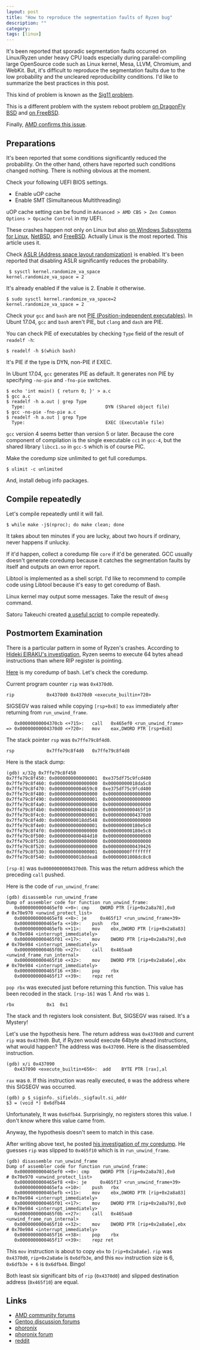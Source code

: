 ```yaml
---
layout: post
title: "How to reproduce the segmentation faults of Ryzen bug"
description: ""
category: 
tags: [linux]
---
```


It's been reported that sporadic segmentation faults occurred on Linux/Ryzen
under heavy CPU loads especially during parallel-compiling large
OpenSource code such as Linux kernel, Mesa, LLVM, Chromium, and WebKit.
But, it's difficult to reproduce the segmentation faults due to the
low probability and the uncleared reproducibility conditions.
I'd like to summarize the best practices in this post.

This kind of problem is known as the [Sig11 problem](http://bitwizard.nl/sig11).

This is a different problem with the system reboot problem
[on DragonFly BSD](http://gitweb.dragonflybsd.org/dragonfly.git/commitdiff/b48dd28447fc8ef62fbc963accd301557fd9ac20)
and [on FreeBSD](https://bugs.freebsd.org/bugzilla/show_bug.cgi?id=219399).

Finally, [AMD confirms this issue](http://www.phoronix.com/scan.php?page=news_item&px=Ryzen-Segv-Response).

## Preparations

It's been reported that some conditions significantly reduced the probability.
On the other hand, others have reported such conditions changed nothing.
There is nothing obvious at the moment.

Check your following UEFI BIOS settings.

* Enable uOP cache
* Enable SMT (Simultaneous Multithreading)

uOP cache setting can be found in `Advanced > AMD CBS > Zen Common Options > Opcache Control` in my UEFI.

These crashes happen not only on Linux
but also [on Windows Subsystems for Linux](https://community.amd.com/thread/215773?start=75&tstart=0),
[NetBSD](https://twitter.com/oshimyja/status/872099591759507457),
and [FreeBSD](https://bugs.freebsd.org/bugzilla/show_bug.cgi?id=221029).
Actually Linux is the most reported.
This article uses it.

Check [ASLR (Address space layout randomization)](https://en.wikipedia.org/wiki/Address_space_layout_randomization) is enabled.
It's been reported that disabling ASLR significantly reduces the probability.

~~~
 $ sysctl kernel.randomize_va_space
kernel.randomize_va_space = 2
~~~
It's already enabled if the value is 2.
Enable it otherwise.

~~~
$ sudo sysctl kernel.randomize_va_space=2
kernel.randomize_va_space = 2
~~~

Check your `gcc` and `bash` are not
[PIE (Position-independent executables)](https://en.wikipedia.org/wiki/Position-independent_code#Position-independent_executables).
In Ubunt 17.04, `gcc` and `bash` aren't PIE, but `clang` and `dash` are PIE.

You can check PIE of executables by checking `Type` field of the result of `readelf -h`: 

~~~
$ readelf -h $(which bash) 
~~~

It's PIE if the type is DYN, non-PIE if EXEC.

In Ubunt 17.04, `gcc` generates PIE as default. 
It generates non PIE by specifying `-no-pie` and `-fno-pie` switches.

~~~
$ echo 'int main() { return 0; }' > a.c
$ gcc a.c
$ readelf -h a.out | grep Type
  Type:                              DYN (Shared object file)
$ gcc -no-pie -fno-pie a.c
$ readelf -h a.out | grep Type
  Type:                              EXEC (Executable file)
~~~

`gcc` version 4 seems better than version 5 or later.
Because the core component of compilation is the single executable `cc1` in `gcc-4`,
but the shared library `libcc1.so` in `gcc-5` which is of course PIC.

Make the coredump size unlimited to get full coredumps.

~~~
$ ulimit -c unlimited
~~~

And, install debug info packages.


## Compile repeatedly

Let's compile repeatedly until it will fail.

~~~
$ while make -j$(nproc); do make clean; done
~~~

It takes about ten minutes if you are lucky, about two hours if ordinary, never happens if unlucky.

If it'd happen, collect a coredump file `core` if it'd be generated.
GCC usually doesn't generate coredump because it catches the segmentation faults by itself and outputs an own error report.

Libtool is implemented as a shell script.
I'd like to recommend to compile code using Libtool because it's easy to get coredump of Bash.

Linux kernel may output some messages. Take the result of `dmesg` command.

Satoru Takeuchi created [a useful script](https://gist.github.com/satoru-takeuchi/23afbf565c2d97c3ef16e5d46d11f5bf) to compile repeatedly.


## Postmortem Examination

There is a particular pattern in some of Ryzen's crashes.
According to [Hideki EIRAKU's investigation](http://www.e-hdk.com/diary/d201706c.html#20-2),
Ryzen seems to execute 64 bytes ahead instructions than where RIP register is pointing.

[Here](https://gist.github.com/fujii/a5411f523b0072beae22cda0f3858e58) is my coredump of bash.
Let's check the coredump.

Current program counter `rip` was `0x4370d0`.

~~~
rip            0x4370d0	0x4370d0 <execute_builtin+720>
~~~
SIGSEGV was raised while copying `[rsp+0x8]` to `eax` immediately after returning from `run_unwind_frame`.

~~~
   0x00000000004370cb <+715>:	call   0x465ef0 <run_unwind_frame>
=> 0x00000000004370d0 <+720>:	mov    eax,DWORD PTR [rsp+0x8]
~~~

The stack pointer `rsp` was `0x7ffe79c8f4d0`.

~~~
rsp            0x7ffe79c8f4d0	0x7ffe79c8f4d0
~~~
Here is the stack dump:

~~~
(gdb) x/32g 0x7ffe79c8f450
0x7ffe79c8f450:	0x0000000000000001	0xe375df75c9fcd400
0x7ffe79c8f460:	0x0000000000000000	0x00000000018da5c8
0x7ffe79c8f470:	0x00000000004659c0	0xe375df75c9fcd400
0x7ffe79c8f480:	0x0000000000000000	0x0000000000000000
0x7ffe79c8f490:	0x0000000000000001	0x0000000000000000
0x7ffe79c8f4a0:	0x0000000000000000	0x0000000000000000
0x7ffe79c8f4b0:	0x0000000000484d10	0x0000000000465f10
0x7ffe79c8f4c0:	0x0000000000000001	0x00000000004370d0
0x7ffe79c8f4d0:	0x00000000018dd548	0x0000000000000000
0x7ffe79c8f4e0:	0x0000000000000001	0x000000000180e5c8
0x7ffe79c8f4f0:	0x0000000000000000	0x000000000180e5c8
0x7ffe79c8f500:	0x0000000000484d10	0x0000000000000000
0x7ffe79c8f510:	0x0000000000000000	0x0000000000000000
0x7ffe79c8f520:	0x0000000000000000	0x0000000000439426
0x7ffe79c8f530:	0x0000000000000001	0x00000000ffffffff
0x7ffe79c8f540:	0x00000000018ddea8	0x00000001008dc8c8
~~~
`[rsp-8]` was `0x00000000004370d0`.
This was the return address which the preceding `call` pushed.

Here is the code of `run_unwind_frame`:

~~~
(gdb) disassemble run_unwind_frame
Dump of assembler code for function run_unwind_frame:
   0x0000000000465ef0 <+0>:	cmp    QWORD PTR [rip+0x2a8a78],0x0        # 0x70e970 <unwind_protect_list>
   0x0000000000465ef8 <+8>:	je     0x465f17 <run_unwind_frame+39>
   0x0000000000465efa <+10>:	push   rbx
   0x0000000000465efb <+11>:	mov    ebx,DWORD PTR [rip+0x2a8a83]        # 0x70e984 <interrupt_immediately>
   0x0000000000465f01 <+17>:	mov    DWORD PTR [rip+0x2a8a79],0x0        # 0x70e984 <interrupt_immediately>
   0x0000000000465f0b <+27>:	call   0x465aa0 <unwind_frame_run_internal>
   0x0000000000465f10 <+32>:	mov    DWORD PTR [rip+0x2a8a6e],ebx        # 0x70e984 <interrupt_immediately>
   0x0000000000465f16 <+38>:	pop    rbx
   0x0000000000465f17 <+39>:	repz ret 
~~~
`pop rbx` was executed just before returning this function.
This value has been recoded in the stack.
`[rsp-16]` was 1.
And `rbx` was `1`.

~~~
rbx            0x1	0x1
~~~

The stack and th registers look consistent.
But, SIGSEGV was raised. It's a Mystery!

Let's use the hypothesis here.
The return address was `0x4370d0` and current `rip` was `0x4370d0`.
But, if Ryzen would execute 64byte ahead instructions, what would happen?
The address was `0x437090`.
Here is the disassembled instruction.

~~~
(gdb) x/i 0x437090
   0x437090 <execute_builtin+656>:	add    BYTE PTR [rax],al
~~~

`rax` was `0`.
If this instruction was really executed, `0` was the address where this SIGSEGV was occurred.

~~~
(gdb) p $_siginfo._sifields._sigfault.si_addr
$3 = (void *) 0x6dfb44
~~~
Unfortunately, It was `0x6dfb44`.
Surprisingly, no registers stores this value.
I don't know where this value came from.

Anyway, the hypothesis doesn't seem to match in this case.

After writing above text, he posted [his investigation of my coredump](http://www.e-hdk.com/diary/d201707a.html#03-1).
He guesses `rip` was slipped to `0x465f10` which is in `run_unwind_frame`.

~~~
(gdb) disassemble run_unwind_frame
Dump of assembler code for function run_unwind_frame:
   0x0000000000465ef0 <+0>:	cmp    QWORD PTR [rip+0x2a8a78],0x0        # 0x70e970 <unwind_protect_list>
   0x0000000000465ef8 <+8>:	je     0x465f17 <run_unwind_frame+39>
   0x0000000000465efa <+10>:	push   rbx
   0x0000000000465efb <+11>:	mov    ebx,DWORD PTR [rip+0x2a8a83]        # 0x70e984 <interrupt_immediately>
   0x0000000000465f01 <+17>:	mov    DWORD PTR [rip+0x2a8a79],0x0        # 0x70e984 <interrupt_immediately>
   0x0000000000465f0b <+27>:	call   0x465aa0 <unwind_frame_run_internal>
   0x0000000000465f10 <+32>:	mov    DWORD PTR [rip+0x2a8a6e],ebx        # 0x70e984 <interrupt_immediately>
   0x0000000000465f16 <+38>:	pop    rbx
   0x0000000000465f17 <+39>:	repz ret 
~~~
This `mov` instruction is about to copy `ebx` to `[rip+0x2a8a6e]`.
`rip` was `0x4370d0`,
`rip+0x2a8a6e` is `0x6dfb3e`,
and this `mov` instruction size is 6,
`0x6dfb3e + 6` is `0x6dfb44`.
Bingo!


Both least six significant bits of `rip` (`0x4370d0`) and slipped destination address (`0x465f10`) are equal.


## Links

* [AMD community forums](https://community.amd.com/thread/215773)
* [Gentoo discussion forums](https://forums.gentoo.org/viewtopic-t-1061546-start-0-postdays-0-postorder-asc-highlight-.html)
* [phoronix](https://www.phoronix.com/scan.php?page=news_item&px=Ryzen-Compiler-Issues)
* [phoronix forum](https://www.phoronix.com/forums/forum/hardware/processors-memory/955368-some-ryzen-linux-users-are-facing-issues-with-heavy-compilation-loads)
* [reddit](https://redd.it/6f08mb)
